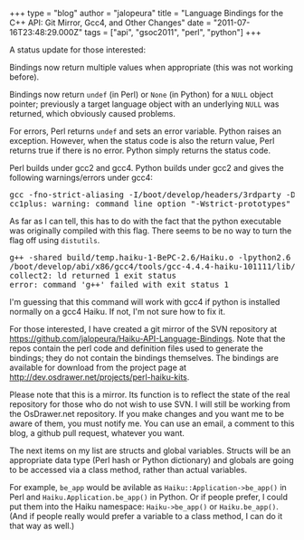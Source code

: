 +++
type = "blog"
author = "jalopeura"
title = "Language Bindings for the C++ API: Git Mirror, Gcc4, and Other Changes"
date = "2011-07-16T23:48:29.000Z"
tags = ["api", "gsoc2011", "perl", "python"]
+++

A status update for those interested:

Bindings now return multiple values when appropriate (this was not working before).

Bindings now return <code>undef</code> (in Perl) or <code>None</code> (in Python) for a <code>NULL</code> object pointer; previously a target language object with an underlying <code>NULL</code> was returned, which obviously caused problems.

For errors, Perl returns <code>undef</code> and sets an error variable. Python raises an exception. However, when the status code is also the return value, Perl returns true if there is no error. Python simply returns the status code.

Perl builds under gcc2 and gcc4. Python builds under gcc2 and gives the following warnings/errors under gcc4:

<pre>gcc -fno-strict-aliasing -I/boot/develop/headers/3rdparty -DNDEBUG -g -O3 -Wall -Wstrict-prototypes -fPIC -I/boot/common/include/python2.6 -c Haiku.cc -o build/temp.haiku-1-BePC-2.6/Haiku.o -Wno-multichar
cc1plus: warning: command line option "-Wstrict-prototypes" is valid for C/ObjC but not for C++</pre>

As far as I can tell, this has to do with the fact that the python executable was originally compiled with this flag. There seems to be no way to turn the flag off using <code>distutils</code>.

<pre>g++ -shared build/temp.haiku-1-BePC-2.6/Haiku.o -lpython2.6 -o build/lib.haiku-1-BePC-2.6/Haiku.so
/boot/develop/abi/x86/gcc4/tools/gcc-4.4.4-haiku-101111/lib/gcc/i586-pc-haiku/4.4.4/../../../../i586-pc-haiku/bin/ld: cannot find -lpython2.6
collect2: ld returned 1 exit status
error: command 'g++' failed with exit status 1</pre>

I'm guessing that this command will work with gcc4 if python is installed normally on a gcc4 Haiku. If not, I'm not sure how to fix it.

For those interested, I have created a git mirror of the SVN repository at https://github.com/jalopeura/Haiku-API-Language-Bindings. Note that the repos contain the perl code and definition files used to generate the bindings; they do not contain the bindings themselves. The bindings are available for download from the project page at http://dev.osdrawer.net/projects/perl-haiku-kits.

Please note that this is a mirror. Its function is to reflect the state of the real repository for those who do not wish to use SVN. I will still be working from the OsDrawer.net repository. If you make changes and you want me to be aware of them, you must notify me. You can use an email, a comment to this blog, a github pull request, whatever you want.

The next items on my list are structs and global variables. Structs will be an appropriate data type (Perl hash or Python dictionary) and globals are going to be accessed via a class method, rather than actual variables.

For example, <code>be_app</code> would be avilable as <code>Haiku::Application->be_app()</code> in Perl and <code>Haiku.Application.be_app()</code> in Python. Or if people prefer, I could put them into the Haiku namespace: <code>Haiku->be_app()</code> or <code>Haiku.be_app()</code>. (And if people really would prefer a variable to a class method, I can do it that way as well.)